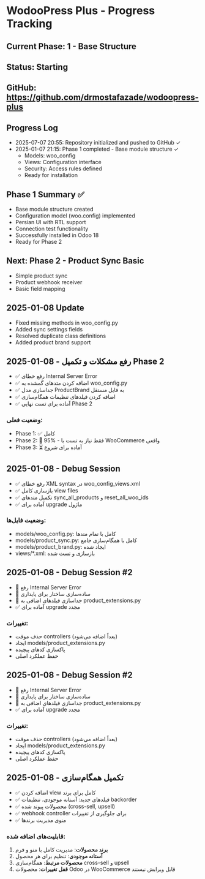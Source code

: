 # WodooPress Plus - Progress Tracking

## Current Phase: 1 - Base Structure
## Status: Starting
## GitHub: https://github.com/drmostafazade/wodoopress-plus

## Progress Log
- 2025-07-07 20:55: Repository initialized and pushed to GitHub ✓
- 2025-01-07 21:15: Phase 1 completed - Base module structure ✓
  - Models: woo_config
  - Views: Configuration interface
  - Security: Access rules defined
  - Ready for installation

## Phase 1 Summary ✅
- Base module structure created
- Configuration model (woo.config) implemented
- Persian UI with RTL support
- Connection test functionality
- Successfully installed in Odoo 18
- Ready for Phase 2

## Next: Phase 2 - Product Sync Basic
- Simple product sync
- Product webhook receiver
- Basic field mapping

## 2025-01-08 Update
- Fixed missing methods in woo_config.py
- Added sync settings fields
- Resolved duplicate class definitions
- Added product brand support

## 2025-01-08 - رفع مشکلات و تکمیل Phase 2
- ✅ رفع خطای Internal Server Error
- ✅ اضافه کردن متدهای گمشده به woo_config.py
- ✅ جداسازی مدل ProductBrand به فایل مستقل
- ✅ اضافه کردن فیلدهای تنظیمات همگام‌سازی
- ✅ آماده برای تست نهایی Phase 2

### وضعیت فعلی:
- Phase 1: ✅ کامل
- Phase 2: 🔄 95% - فقط نیاز به تست با WooCommerce واقعی
- Phase 3: ⏳ آماده برای شروع

## 2025-01-08 - Debug Session
- ✅ رفع خطای XML syntax در woo_config_views.xml
- ✅ بازسازی کامل view files
- ✅ تکمیل متدهای sync_all_products و reset_all_woo_ids
- ✅ آماده برای upgrade ماژول

### وضعیت فایل‌ها:
- models/woo_config.py: کامل با تمام متدها
- models/product_sync.py: کامل با همگام‌سازی جامع
- models/product_brand.py: ایجاد شده
- views/*.xml: بازسازی و تست شده

## 2025-01-08 - Debug Session #2
- 🔧 رفع Internal Server Error
- 🔧 ساده‌سازی ساختار برای پایداری
- 🔧 جداسازی فیلدهای اضافی به product_extensions.py
- ✅ آماده برای upgrade مجدد

### تغییرات:
- حذف موقت controllers (بعداً اضافه می‌شود)
- ایجاد models/product_extensions.py
- پاکسازی کدهای پیچیده
- حفظ عملکرد اصلی

## 2025-01-08 - Debug Session #2
- 🔧 رفع Internal Server Error
- 🔧 ساده‌سازی ساختار برای پایداری
- 🔧 جداسازی فیلدهای اضافی به product_extensions.py
- ✅ آماده برای upgrade مجدد

### تغییرات:
- حذف موقت controllers (بعداً اضافه می‌شود)
- ایجاد models/product_extensions.py
- پاکسازی کدهای پیچیده
- حفظ عملکرد اصلی

## 2025-01-08 - تکمیل همگام‌سازی
- ✅ اضافه کردن view کامل برای برند
- ✅ فیلدهای جدید: آستانه موجودی، تنظیمات backorder
- ✅ محصولات پیوند شده (cross-sell, upsell)
- ✅ webhook controller برای جلوگیری از تغییرات
- ✅ منوی مدیریت برندها

### قابلیت‌های اضافه شده:
1. **برند محصولات**: مدیریت کامل با منو و فرم
2. **آستانه موجودی**: تنظیم برای هر محصول
3. **محصولات مرتبط**: همگام‌سازی cross-sell و upsell
4. **قفل تغییرات**: محصولات Odoo در WooCommerce قابل ویرایش نیستند
